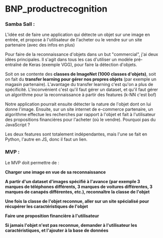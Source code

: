 # BNP_productrecognition

### Samba Sall : 

L'idée est de faire une application qui détecte un objet sur une image en entrée, et propose à l'utilisateur de l'acheter ou le vendre sur un site partenaire (avec des infos en plus)

Pour faire de la reconnaissance d'objets dans un but "commercial", j'ai deux idées principales. 
Il s'agit dans tous les cas d'utiliser un modèle pré-entraîné de Keras (exemple VGG), pour faire la détection d'objets.

Soit on se contente des **classes de ImageNet (1000 classes d'objets)**, soit on fait du **transfer learning pour gérer nos propres objets** (par exemple un magasin partenaire).
L'avantage du transfer learning c'est qu'on a plus de spécificité. L'inconvénient c'est qu'il faut gérer un dataset, et qu'il faut gérer un algorithme pour la reconnaissance à partir des features (k-NN c'est bof)


Notre application pourrait ensuite détecter la nature de l'objet dont on lui donne l'image. Ensuite, sur un site internet de e-commerce partenaire, un algorithme effectue les recherches par rapport à l'objet 
et fait à l'utilisateur des propositions financières pour l'acheter (où le vendre). Pourquoi pas du JavaScript ?

Les deux features sont totalement indépendantes, mais l'une se fait en Python, l'autre en JS, donc il faut un lien.


### MVP : 

Le MVP doit permettre de : 

**Charger une image en vue de sa reconnaissance**

**A partir d'un dataset d'images spécifié à l'avance (par exemple 3 marques de téléphones différents, 3 marques de voitures différentes, 3 marques de canapés différentes, etc.), reconnaître la classe de l'objet**

**Une fois la classe de l'objet reconnue, aller sur un site spécialisé pour récupérer les caractéristiques de l'objet**

**Faire une proposition financière à l'utilisateur**

**Si jamais l'objet n'est pas reconnue, demander à l'utilisateur les caractéristiques, et l'ajouter à la base de données**